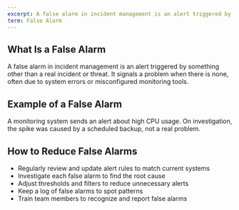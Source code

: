 ```yaml
---
excerpt: A false alarm in incident management is an alert triggered by something other than a real incident or threat.
term: False Alarm
---
```

## What Is a False Alarm

A false alarm in incident management is an alert triggered by something other than a real incident or threat. It signals a problem when there is none, often due to system errors or misconfigured monitoring tools.

## Example of a False Alarm

A monitoring system sends an alert about high CPU usage. On investigation, the spike was caused by a scheduled backup, not a real problem.

## How to Reduce False Alarms

- Regularly review and update alert rules to match current systems
- Investigate each false alarm to find the root cause
- Adjust thresholds and filters to reduce unnecessary alerts
- Keep a log of false alarms to spot patterns
- Train team members to recognize and report false alarms
